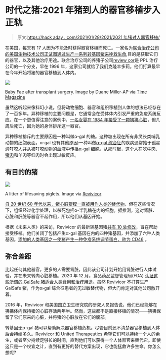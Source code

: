 # 时代之猪:2021 年猪到人的器官移植步入正轨

> 原文:[https://hack aday . com/2021/01/28/2021/2021 年猪对人器官移植/](https://hackaday.com/2021/01/28/swine-of-the-times-pig-to-human-organ-transplants-on-track-for-2021/)

在美国，每天有 17 人因为不能及时获得器官移植而死亡。一家名为[联合治疗公司的美国生物技术公司正试图通过生产一系列转基因猪来挽救生命](https://futurehuman.medium.com/the-first-pig-to-human-organ-transplants-could-happen-this-year-a538ad0c5536),目的是获取它们的器官，以及其他治疗用途。联合治疗公司的养猪子公司[review cor](https://www.revivicor.com/about.html)是 PPL 治疗公司的一个分支，早在 1996 年，这家公司就给了我们克隆羊多莉。他们打算最早在今年开始将猪的器官移植到人体内。

[![](../Images/dfe6c8b27a36b554d81c4b80431e5041.png)](https://hackaday.com/wp-content/uploads/2021/01/baby-Fae-cropped.jpg)

Baby Fae after transplant surgery. Image by Duane Miller-AP via [Time Magazine](https://time.com./4086900/baby-fae-history/)

虽然这听起来像科幻小说，但将动物细胞、器官和组织移植到人体的想法已经存在了一百多年。异种移植的主要问题是，它通常会在受体体内引发严重的免疫系统反应。在一个更值得注意的案例中，[一名女婴在 1984 年接受了一颗狒狒心脏](https://news.llu.edu/patient-care/stephanie-s-heart-story-of-baby-fae)，但几周后死亡，因为她的身体排斥这一器官。

异种移植排斥的主要原因是一种叫做α-gal 的糖。这种糖出现在所有非灵长类哺乳动物的细胞表面。α-gal 也有其他原因:一种叫做[α-gal 综合征](https://www.cdc.gov/ticks/alpha-gal/index.html)的疾病通常始于孤星蜱叮咬人并从被叮咬动物的血液中传播α-gal 细胞。从那时起，这个人在吃牛肉、[猪肉](https://ask.usda.gov/s/article/Is-pork-white-meat)和羊肉等红肉时会出现过敏反应。

## 有目的的猪

[![](../Images/7038c8952a92974d4e3662830d28741a.png)](https://hackaday.com/wp-content/uploads/2021/01/revivicor-pigs.png)

A litter of lifesaving piglets. Image via [Revivicor](https://www.revivicor.com/body_xenotransplantation.htm)

[自 20 世纪 60 年代以来，猪心脏瓣膜一直被用作人类的替代物](https://www.sciencedirect.com/science/article/pii/S174391911500374X)，但在这些情况下，组织经过化学处理，以杀死包括α-半乳糖在内的细胞。据推测，这对肾脏、心脏和肝脏等器官不起作用，所以他们从基因开始。

根据《未来人类》的采访，Revivicor 的最新转基因猪[共有 10 处修改](https://futurehuman.medium.com/the-first-pig-to-human-organ-transplants-could-happen-this-year-a538ad0c5536)，旨在帮助接受移植。他们关闭了包括产生α-gal 基因在内的四种猪基因，并添加了六种人类基因。[添加的人类基因之一使猪产生一种免疫系统调节蛋白，称为 CD46](https://www.revivicor.com/body_xenotransplantation.htm) 。

## 弥合差距

比起任何其他器官，更多的人需要肾脏，因此该公司计划开始用肾脏进行人体试验，并在未来转向心脏移植。2020 年 12 月，食品药品监督管理局(FDA) [认证这些所谓的 GalSafe 猪适合人类食用和治疗用途](https://www.fda.gov/news-events/press-announcements/fda-approves-first-its-kind-intentional-genomic-alteration-line-domestic-pigs-both-human-food)。虽然 Revivicor 不打算生产 GalSafe 猪，作为α-gal 综合征患者的无过敏替代物，但大门肯定对其他公司敞开着。

2016 年，Revivicor 和美国国立卫生研究院的研究人员报告说，他们已经能够在狒狒体内保持猪的心脏存活两年半。然而，这些都不是直接移植的情况——狒狒保留了它们原来的心脏，并将猪的心脏放在它们的腹部。

转基因无α-gal 猪可以帮助解决器官移植危机，尽管目前还不清楚器官移植到人体后会持续多久。Revivicor 和 United Therapeutics 希望它们可以持续一个人的余生，或者至少持续足够长的时间，直到他们可以获得一个人体器官来替代它。即使这只是一个权宜之计，直到有更好的替代方案出现，它也能拯救许多生命。你怎么想呢?